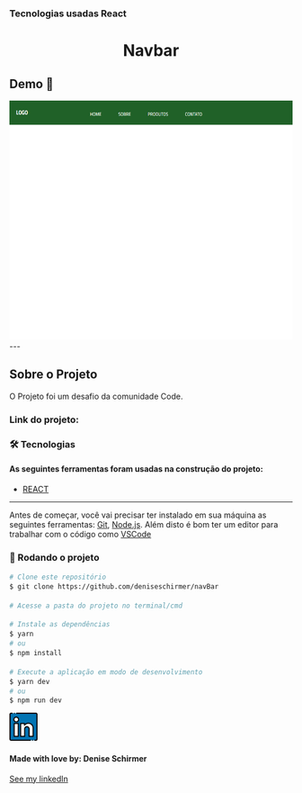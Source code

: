 ### Tecnologias usadas React

<h1 style="text-align: center; font-weight: bold;">Navbar</h1>

## Demo 📸

<div align="center" >
   <img src="./github/navbar.gif" alt="demo-mobile" height="425">
</div>
 ---

## Sobre o Projeto

O Projeto foi um desafio da comunidade Code.

### Link do projeto:

### 🛠 Tecnologias

#### As seguintes ferramentas foram usadas na construção do projeto:

- [REACT](https://pt-br.reactjs.org/)

---

Antes de começar, você vai precisar ter instalado em sua máquina as seguintes ferramentas:
[Git](https://git-scm.com), [Node.js](https://nodejs.org/en/).
Além disto é bom ter um editor para trabalhar com o código como [VSCode](https://code.visualstudio.com/)

### 🎲 Rodando o projeto

```bash
# Clone este repositório
$ git clone https://github.com/deniseschirmer/navBar

# Acesse a pasta do projeto no terminal/cmd

# Instale as dependências
$ yarn
# ou
$ npm install

# Execute a aplicação em modo de desenvolvimento
$ yarn dev
# ou
$ npm run dev
```

<a href="https://raw.githubusercontent.com/ARTHURPC03/Proffy-FullStack/master/github/linkedin.png">
<img src="https://raw.githubusercontent.com/ARTHURPC03/Proffy-FullStack/master/github/linkedin.png" alt="linkedin" height="50"></a>
<br />

#### Made with love by: Denise Schirmer

[See my linkedIn](https://www.linkedin.com/in/denise-s-lima-schirmer-9702661ba/)
